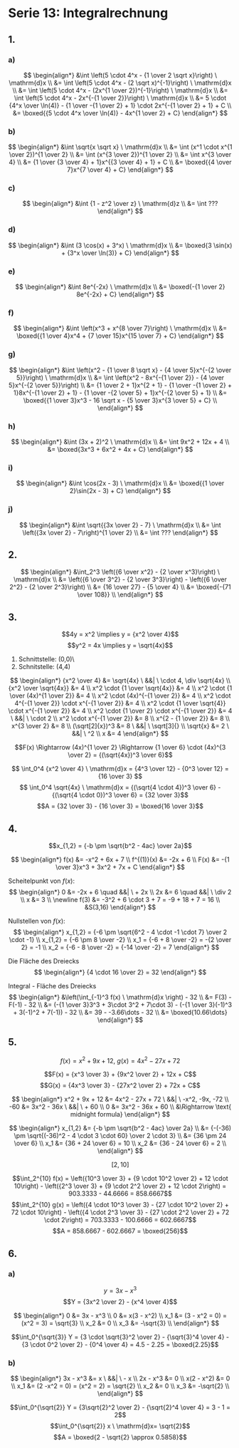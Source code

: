 # Serie 13: Integralrechnung

## 1.

### a)

$$
\begin{align*}
  &\int \left(5 \cdot 4^x - {1 \over 2 \sqrt x}\right) \ \mathrm{d}x \\
  &= \int \left(5 \cdot 4^x - (2 \sqrt x)^{-1}\right) \ \mathrm{d}x \\
  &= \int \left(5 \cdot 4^x - (2x^{1 \over 2})^{-1}\right) \ \mathrm{d}x \\
  &= \int \left(5 \cdot 4^x - 2x^{-{1 \over 2}}\right) \ \mathrm{d}x \\
  &= 5 \cdot {4^x \over \ln(4)} - {1 \over -{1 \over 2} + 1} \cdot 2x^{-{1 \over 2} + 1} + C \\
  &= \boxed{{5 \cdot 4^x \over \ln(4)} - 4x^{1 \over 2} + C}
\end{align*}
$$

### b)

$$
\begin{align*}
  &\int \sqrt{x \sqrt x} \ \mathrm{d}x \\
  &= \int (x^1 \cdot x^{1 \over 2})^{1 \over 2} \\
  &= \int (x^{3 \over 2})^{1 \over 2} \\
  &= \int x^{3 \over 4} \\
  &= {1 \over {3 \over 4} + 1}x^{{3 \over 4} + 1} + C \\
  &= \boxed{{4 \over 7}x^{7 \over 4} + C}
\end{align*}
$$

### c)

$$
\begin{align*}
  &\int {1 - z^2 \over z} \ \mathrm{d}z \\
  &= \int ???
\end{align*}
$$

### d)

$$
\begin{align*}
  &\int (3 \cos(x) + 3^x) \ \mathrm{d}x \\
  &= \boxed{3 \sin(x) + {3^x \over \ln(3)} + C}
\end{align*}
$$

### e)

$$
\begin{align*}
  &\int 8e^{-2x} \ \mathrm{d}x \\
  &= \boxed{-{1 \over 2} 8e^{-2x} + C}
\end{align*}
$$

### f)

$$
\begin{align*}
  &\int \left(x^3 + x^{8 \over 7}\right) \ \mathrm{d}x \\
  &= \boxed{{1 \over 4}x^4 + {7 \over 15}x^{15 \over 7} + C}
\end{align*}
$$

### g)

$$
\begin{align*}
  &\int \left(x^2 - {1 \over 8 \sqrt x} - {4 \over 5}x^{-{2 \over 5}}\right) \ \mathrm{d}x \\
  &= \int \left(x^2 - 8x^{-{1 \over 2}} - {4 \over 5}x^{-{2 \over 5}}\right) \\
  &= {1 \over 2 + 1}x^{2 + 1} - {1 \over -{1 \over 2} + 1}8x^{-{1 \over 2} + 1} - {1 \over -{2 \over 5} + 1}x^{-{2 \over 5} + 1} \\
  &= \boxed{{1 \over 3}x^3 - 16 \sqrt x - {5 \over 3}x^{3 \over 5} + C} \\
\end{align*}
$$

### h)

$$
\begin{align*}
  &\int (3x + 2)^2 \ \mathrm{d}x \\
  &= \int 9x^2 + 12x + 4 \\
  &= \boxed{3x^3 + 6x^2 + 4x + C}
\end{align*}
$$

### i)

$$
\begin{align*}
  &\int \cos(2x - 3) \ \mathrm{d}x \\
  &= \boxed{{1 \over 2}\sin(2x - 3) + C}
\end{align*}
$$

### j)

$$
\begin{align*}
  &\int \sqrt{{3x \over 2} - 7} \ \mathrm{d}x \\
  &= \int \left({3x \over 2} - 7\right)^{1 \over 2} \\
  &= \int ???
\end{align*}
$$

## 2.

$$
\begin{align*}
  &\int_2^3 \left({6 \over x^2} - {2 \over x^3}\right) \ \mathrm{d}x \\
  &= \left({6 \over 3^2} - {2 \over 3^3}\right) - \left({6 \over 2^2} - {2 \over 2^3}\right) \\
  &= {16 \over 27} - {5 \over 4} \\
  &= \boxed{-{71 \over 108}} \\
\end{align*}
$$

## 3.

$$4y = x^2 \implies y = {x^2 \over 4}$$
$$y^2 = 4x \implies y = \sqrt{4x}$$

1. Schnittstelle: (0,0)\
2. Schnitstelle: (4,4)

$$
\begin{align*}
  {x^2 \over 4} &= \sqrt{4x} \ &&| \ \cdot 4, \div \sqrt{4x} \\
  {x^2 \over \sqrt{4x}} &= 4 \\
  x^2 \cdot {1 \over \sqrt{4x}} &= 4 \\
  x^2 \cdot {1 \over (4x)^{1 \over 2}} &= 4 \\
  x^2 \cdot (4x)^{-{1 \over 2}} &= 4 \\
  x^2 \cdot 4^{-{1 \over 2}} \cdot x^{-{1 \over 2}} &= 4 \\
  x^2 \cdot {1 \over \sqrt{4}} \cdot x^{-{1 \over 2}} &= 4 \\
  x^2 \cdot {1 \over 2} \cdot x^{-{1 \over 2}} &= 4 \ &&| \ \cdot 2 \\
  x^2 \cdot x^{-{1 \over 2}} &= 8 \\
  x^{2 - {1 \over 2}} &= 8 \\
  x^{3 \over 2} &= 8 \\
  (\sqrt[2]{x})^3 &= 8 \ &&| \ \sqrt[3]{} \\
  \sqrt{x} &= 2 \ &&| \ ^2 \\
  x &= 4
\end{align*}
$$

$$F(x) \Rightarrow (4x)^{1 \over 2} \Rightarrow {1 \over 6} \cdot (4x)^{3 \over 2} = {(\sqrt{4x})^3 \over 6}$$

$$ \int_0^4 {x^2 \over 4} \ \mathrm{d}x = {4^3 \over 12} - {0^3 \over 12} = {16 \over 3} $$
$$ \int_0^4 \sqrt{4x} \ \mathrm{d}x = {(\sqrt{4 \cdot 4})^3 \over 6} - {(\sqrt{4 \cdot 0})^3 \over 6} = {32 \over 3}$$
$$A = {32 \over 3} - {16 \over 3} = \boxed{16 \over 3}$$

## 4.

$$x_{1,2} = {-b \pm \sqrt{b^2 - 4ac} \over 2a}$$

$$
\begin{align*}
  f(x) &= -x^2 + 6x + 7 \\
  f^{(1)}(x) &= -2x + 6 \\
  F(x) &= -{1 \over 3}x^3 + 3x^2 + 7x + C
\end{align*}
$$

Scheitelpunkt von $f(x)$:
$$
\begin{align*}
  0 &= -2x + 6 \quad &&| \ + 2x \\
  2x &= 6 \quad &&| \ \div 2 \\
  x &= 3 \\
  \newline
  f(3) &= -3^2 + 6 \cdot 3 + 7 = -9 + 18 + 7 = 16 \\
  &S(3,16)
\end{align*}
$$

Nullstellen von $f(x)$:
$$
\begin{align*}
  x_{1,2} = {-6 \pm \sqrt{6^2 - 4 \cdot -1 \cdot 7} \over 2 \cdot -1} \\
  x_{1,2} = {-6 \pm 8 \over -2} \\
  x_1 = {-6 + 8 \over -2} = -{2 \over 2} = -1 \\
  x_2 = {-6 - 8 \over -2} = {-14 \over -2} = 7
\end{align*}
$$

Die Fläche des Dreiecks
$$
\begin{align*}
  {4 \cdot 16 \over 2} = 32
\end{align*}
$$

Integral - Fläche des Dreiecks
$$
\begin{align*}
  &\left(\int_{-1}^3 f(x) \ \mathrm{d}x \right) - 32 \\
  &= F(3) - F(-1) - 32 \\
  &= (-{1 \over 3}3^3 + 3\cdot 3^2 + 7\cdot 3) - (-{1 \over 3}(-1)^3 + 3(-1)^2 + 7(-1)) - 32 \\
  &= 39 - -3.66\dots - 32 \\
  &= \boxed{10.66\dots}
\end{align*}
$$

## 5.

$$f(x) = x^2 + 9x + 12,\ g(x) = 4x^2 - 27x + 72$$

$$F(x) = {x^3 \over 3} + {9x^2 \over 2} + 12x + C$$
$$G(x) = {4x^3 \over 3} - {27x^2 \over 2} + 72x + C$$

$$
\begin{align*}
  x^2 + 9x + 12 &= 4x^2 - 27x + 72 \ &&| \ -x^2, -9x, -72 \\
  -60 &= 3x^2 - 36x \ &&| \ + 60 \\
  0 &= 3x^2 - 36x + 60 \\
  &\Rightarrow \text{ midnight formula}
\end{align*}
$$

$$
\begin{align*}
  x_{1,2} &= {-b \pm \sqrt{b^2 - 4ac} \over 2a} \\
  &= {-(-36) \pm \sqrt{(-36)^2 - 4 \cdot 3 \cdot 60} \over 2 \cdot 3} \\
  &= {36 \pm 24 \over 6} \\
  x_1 &= {36 + 24 \over 6} = 10 \\
  x_2 &= {36 - 24 \over 6} = 2 \\
\end{align*}
$$

$$[2,10]$$

$$\int_2^{10} f(x) = \left({10^3 \over 3} + {9 \cdot 10^2 \over 2} + 12 \cdot 10\right) - \left({2^3 \over 3} + {9 \cdot 2^2 \over 2} + 12 \cdot 2\right) = 903.3333 - 44.6666 = 858.6667$$
$$\int_2^{10} g(x) = \left({4 \cdot 10^3 \over 3} - {27 \cdot 10^2 \over 2} + 72 \cdot 10\right) - \left({4 \cdot 2^3 \over 3} - {27 \cdot 2^2 \over 2} + 72 \cdot 2\right) = 703.3333 - 100.6666 = 602.6667$$
$$A = 858.6667 - 602.6667 = \boxed{256}$$

## 6.

### a)

$$y = 3x - x^3$$
$$Y = {3x^2 \over 2} - {x^4 \over 4}$$

$$
\begin{align*}
  0 &= 3x - x^3 \\
  0 &= x(3 - x^2) \\
  x_1 &= (3 - x^2 = 0) = (x^2 = 3) = \sqrt{3} \\
  x_2 &= 0 \\
  x_3 &= -\sqrt{3} \\
\end{align*}
$$

$$\int_0^{\sqrt{3}} Y = {3 \cdot \sqrt{3}^2 \over 2} - {\sqrt{3}^4 \over 4} - {3 \cdot 0^2 \over 2} - {0^4 \over 4} = 4.5 - 2.25 = \boxed{2.25}$$

### b)

$$
\begin{align*}
  3x - x^3 &= x \ &&| \ - x \\
  2x - x^3 &= 0 \\
  x(2 - x^2) &= 0 \\
  x_1 &= (2 -x^2 = 0) = (x^2 = 2) = \sqrt{2} \\
  x_2 &= 0 \\
  x_3 &= -\sqrt{2} \\
\end{align*}
$$

$$\int_0^{\sqrt{2}} Y = {3\sqrt{2}^2 \over 2} - {\sqrt{2}^4 \over 4} = 3 - 1 = 2$$
$$\int_0^{\sqrt{2}} x \ \mathrm{d}x= \sqrt{2}$$
$$A = \boxed{2 - \sqrt{2} \approx 0.5858}$$
